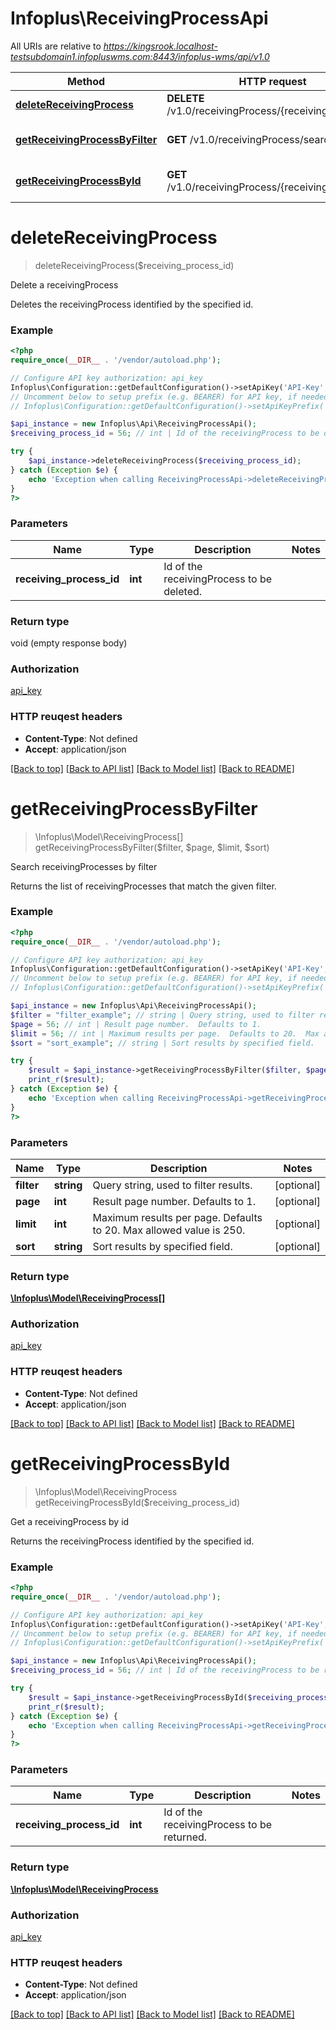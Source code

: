 # Infoplus\ReceivingProcessApi

All URIs are relative to *https://kingsrook.localhost-testsubdomain1.infopluswms.com:8443/infoplus-wms/api/v1.0*

Method | HTTP request | Description
------------- | ------------- | -------------
[**deleteReceivingProcess**](ReceivingProcessApi.md#deleteReceivingProcess) | **DELETE** /v1.0/receivingProcess/{receivingProcessId} | Delete a receivingProcess
[**getReceivingProcessByFilter**](ReceivingProcessApi.md#getReceivingProcessByFilter) | **GET** /v1.0/receivingProcess/search | Search receivingProcesses by filter
[**getReceivingProcessById**](ReceivingProcessApi.md#getReceivingProcessById) | **GET** /v1.0/receivingProcess/{receivingProcessId} | Get a receivingProcess by id


# **deleteReceivingProcess**
> deleteReceivingProcess($receiving_process_id)

Delete a receivingProcess

Deletes the receivingProcess identified by the specified id.

### Example 
```php
<?php
require_once(__DIR__ . '/vendor/autoload.php');

// Configure API key authorization: api_key
Infoplus\Configuration::getDefaultConfiguration()->setApiKey('API-Key', 'YOUR_API_KEY');
// Uncomment below to setup prefix (e.g. BEARER) for API key, if needed
// Infoplus\Configuration::getDefaultConfiguration()->setApiKeyPrefix('API-Key', 'BEARER');

$api_instance = new Infoplus\Api\ReceivingProcessApi();
$receiving_process_id = 56; // int | Id of the receivingProcess to be deleted.

try { 
    $api_instance->deleteReceivingProcess($receiving_process_id);
} catch (Exception $e) {
    echo 'Exception when calling ReceivingProcessApi->deleteReceivingProcess: ', $e->getMessage(), "\n";
}
?>
```

### Parameters

Name | Type | Description  | Notes
------------- | ------------- | ------------- | -------------
 **receiving_process_id** | **int**| Id of the receivingProcess to be deleted. | 

### Return type

void (empty response body)

### Authorization

[api_key](../README.md#api_key)

### HTTP reuqest headers

 - **Content-Type**: Not defined
 - **Accept**: application/json

[[Back to top]](#) [[Back to API list]](../README.md#documentation-for-api-endpoints) [[Back to Model list]](../README.md#documentation-for-models) [[Back to README]](../README.md)

# **getReceivingProcessByFilter**
> \Infoplus\Model\ReceivingProcess[] getReceivingProcessByFilter($filter, $page, $limit, $sort)

Search receivingProcesses by filter

Returns the list of receivingProcesses that match the given filter.

### Example 
```php
<?php
require_once(__DIR__ . '/vendor/autoload.php');

// Configure API key authorization: api_key
Infoplus\Configuration::getDefaultConfiguration()->setApiKey('API-Key', 'YOUR_API_KEY');
// Uncomment below to setup prefix (e.g. BEARER) for API key, if needed
// Infoplus\Configuration::getDefaultConfiguration()->setApiKeyPrefix('API-Key', 'BEARER');

$api_instance = new Infoplus\Api\ReceivingProcessApi();
$filter = "filter_example"; // string | Query string, used to filter results.
$page = 56; // int | Result page number.  Defaults to 1.
$limit = 56; // int | Maximum results per page.  Defaults to 20.  Max allowed value is 250.
$sort = "sort_example"; // string | Sort results by specified field.

try { 
    $result = $api_instance->getReceivingProcessByFilter($filter, $page, $limit, $sort);
    print_r($result);
} catch (Exception $e) {
    echo 'Exception when calling ReceivingProcessApi->getReceivingProcessByFilter: ', $e->getMessage(), "\n";
}
?>
```

### Parameters

Name | Type | Description  | Notes
------------- | ------------- | ------------- | -------------
 **filter** | **string**| Query string, used to filter results. | [optional] 
 **page** | **int**| Result page number.  Defaults to 1. | [optional] 
 **limit** | **int**| Maximum results per page.  Defaults to 20.  Max allowed value is 250. | [optional] 
 **sort** | **string**| Sort results by specified field. | [optional] 

### Return type

[**\Infoplus\Model\ReceivingProcess[]**](ReceivingProcess.md)

### Authorization

[api_key](../README.md#api_key)

### HTTP reuqest headers

 - **Content-Type**: Not defined
 - **Accept**: application/json

[[Back to top]](#) [[Back to API list]](../README.md#documentation-for-api-endpoints) [[Back to Model list]](../README.md#documentation-for-models) [[Back to README]](../README.md)

# **getReceivingProcessById**
> \Infoplus\Model\ReceivingProcess getReceivingProcessById($receiving_process_id)

Get a receivingProcess by id

Returns the receivingProcess identified by the specified id.

### Example 
```php
<?php
require_once(__DIR__ . '/vendor/autoload.php');

// Configure API key authorization: api_key
Infoplus\Configuration::getDefaultConfiguration()->setApiKey('API-Key', 'YOUR_API_KEY');
// Uncomment below to setup prefix (e.g. BEARER) for API key, if needed
// Infoplus\Configuration::getDefaultConfiguration()->setApiKeyPrefix('API-Key', 'BEARER');

$api_instance = new Infoplus\Api\ReceivingProcessApi();
$receiving_process_id = 56; // int | Id of the receivingProcess to be returned.

try { 
    $result = $api_instance->getReceivingProcessById($receiving_process_id);
    print_r($result);
} catch (Exception $e) {
    echo 'Exception when calling ReceivingProcessApi->getReceivingProcessById: ', $e->getMessage(), "\n";
}
?>
```

### Parameters

Name | Type | Description  | Notes
------------- | ------------- | ------------- | -------------
 **receiving_process_id** | **int**| Id of the receivingProcess to be returned. | 

### Return type

[**\Infoplus\Model\ReceivingProcess**](ReceivingProcess.md)

### Authorization

[api_key](../README.md#api_key)

### HTTP reuqest headers

 - **Content-Type**: Not defined
 - **Accept**: application/json

[[Back to top]](#) [[Back to API list]](../README.md#documentation-for-api-endpoints) [[Back to Model list]](../README.md#documentation-for-models) [[Back to README]](../README.md)

